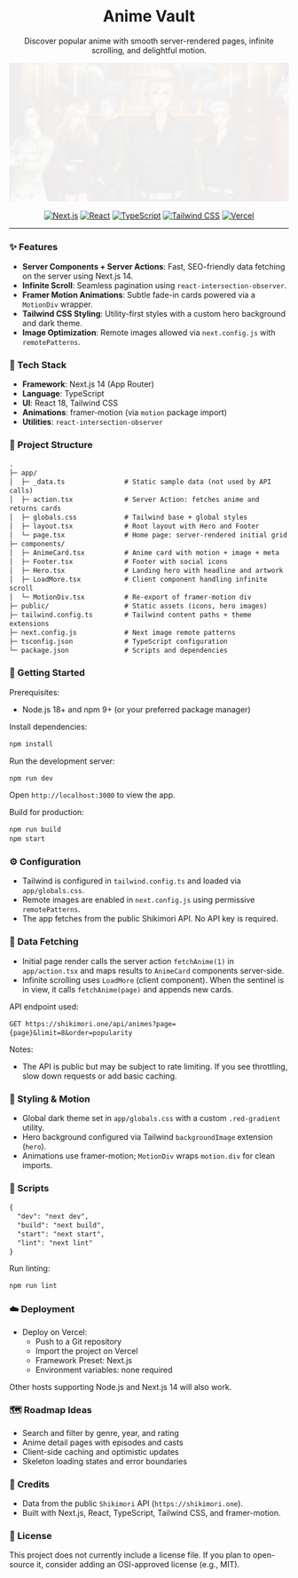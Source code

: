 <div align="center">

# Anime Vault

Discover popular anime with smooth server-rendered pages, infinite scrolling, and delightful motion.

![preview](./public/hero.png)

[![Next.js](https://img.shields.io/badge/Next.js-14-black?logo=next.js)](https://nextjs.org/)
[![React](https://img.shields.io/badge/React-18-61dafb?logo=react&logoColor=061d2a)](https://react.dev/)
[![TypeScript](https://img.shields.io/badge/TypeScript-5-3178c6?logo=typescript&logoColor=white)](https://www.typescriptlang.org/)
[![Tailwind CSS](https://img.shields.io/badge/Tailwind_CSS-3-38b2ac?logo=tailwindcss&logoColor=white)](https://tailwindcss.com/)
[![Vercel](https://img.shields.io/badge/Deploy-Vercel-000?logo=vercel)](https://vercel.com/)

</div>

---

### ✨ Features

- **Server Components + Server Actions**: Fast, SEO-friendly data fetching on the server using Next.js 14.
- **Infinite Scroll**: Seamless pagination using `react-intersection-observer`.
- **Framer Motion Animations**: Subtle fade-in cards powered via a `MotionDiv` wrapper.
- **Tailwind CSS Styling**: Utility-first styles with a custom hero background and dark theme.
- **Image Optimization**: Remote images allowed via `next.config.js` with `remotePatterns`.

### 🧰 Tech Stack

- **Framework**: Next.js 14 (App Router)
- **Language**: TypeScript
- **UI**: React 18, Tailwind CSS
- **Animations**: framer-motion (via `motion` package import)
- **Utilities**: `react-intersection-observer`

### 📂 Project Structure

```text
.
├─ app/
│  ├─ _data.ts               # Static sample data (not used by API calls)
│  ├─ action.tsx             # Server Action: fetches anime and returns cards
│  ├─ globals.css            # Tailwind base + global styles
│  ├─ layout.tsx             # Root layout with Hero and Footer
│  └─ page.tsx               # Home page: server-rendered initial grid
├─ components/
│  ├─ AnimeCard.tsx          # Anime card with motion + image + meta
│  ├─ Footer.tsx             # Footer with social icons
│  ├─ Hero.tsx               # Landing hero with headline and artwork
│  ├─ LoadMore.tsx           # Client component handling infinite scroll
│  └─ MotionDiv.tsx          # Re-export of framer-motion div
├─ public/                   # Static assets (icons, hero images)
├─ tailwind.config.ts        # Tailwind content paths + theme extensions
├─ next.config.js            # Next image remote patterns
├─ tsconfig.json             # TypeScript configuration
└─ package.json              # Scripts and dependencies
```

### 🚀 Getting Started

Prerequisites:

- Node.js 18+ and npm 9+ (or your preferred package manager)

Install dependencies:

```bash
npm install
```

Run the development server:

```bash
npm run dev
```

Open `http://localhost:3000` to view the app.

Build for production:

```bash
npm run build
npm start
```

### ⚙️ Configuration

- Tailwind is configured in `tailwind.config.ts` and loaded via `app/globals.css`.
- Remote images are enabled in `next.config.js` using permissive `remotePatterns`.
- The app fetches from the public Shikimori API. No API key is required.

### 📡 Data Fetching

- Initial page render calls the server action `fetchAnime(1)` in `app/action.tsx` and maps results to `AnimeCard` components server-side.
- Infinite scrolling uses `LoadMore` (client component). When the sentinel is in view, it calls `fetchAnime(page)` and appends new cards.

API endpoint used:

```
GET https://shikimori.one/api/animes?page={page}&limit=8&order=popularity
```

Notes:

- The API is public but may be subject to rate limiting. If you see throttling, slow down requests or add basic caching.

### 🎨 Styling & Motion

- Global dark theme set in `app/globals.css` with a custom `.red-gradient` utility.
- Hero background configured via Tailwind `backgroundImage` extension (`hero`).
- Animations use framer-motion; `MotionDiv` wraps `motion.div` for clean imports.

### 🧪 Scripts

```jsonc
{
  "dev": "next dev",
  "build": "next build",
  "start": "next start",
  "lint": "next lint"
}
```

Run linting:

```bash
npm run lint
```

### ☁️ Deployment

- Deploy on Vercel:
  - Push to a Git repository
  - Import the project on Vercel
  - Framework Preset: Next.js
  - Environment variables: none required

Other hosts supporting Node.js and Next.js 14 will also work.

### 🗺️ Roadmap Ideas

- Search and filter by genre, year, and rating
- Anime detail pages with episodes and casts
- Client-side caching and optimistic updates
- Skeleton loading states and error boundaries

### 🙌 Credits

- Data from the public `Shikimori` API (`https://shikimori.one`).
- Built with Next.js, React, TypeScript, Tailwind CSS, and framer-motion.

### 📄 License

This project does not currently include a license file. If you plan to open-source it, consider adding an OSI-approved license (e.g., MIT).
